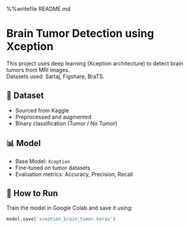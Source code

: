 %%writefile README.md
# Brain Tumor Detection using Xception

This project uses deep learning (Xception architecture) to detect brain tumors from MRI images.  
Datasets used: Sartaj, Figshare, BraTS.

## 📁 Dataset
- Sourced from Kaggle
- Preprocessed and augmented
- Binary classification (Tumor / No Tumor)

## 📊 Model
- Base Model: `Xception`
- Fine-tuned on tumor datasets
- Evaluation metrics: Accuracy, Precision, Recall

## 🚀 How to Run
Train the model in Google Colab and save it using:
```python
model.save('xception_brain_tumor.keras')
